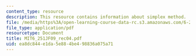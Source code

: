 ```yaml
---
content_type: resource
description: This resource contains information about simplex method.
file: /media/https%3A/open-learning-course-data-rc.s3.amazonaws.com/6-251j-introduction-to-mathematical-programming-fall-2009/ea8dc844e1da5e884be498836a075a71_MIT6_251JF09_rec04.pdf
file_type: application/pdf
resourcetype: Document
title: MIT6_251JF09_rec04.pdf
uid: ea8dc844-e1da-5e88-4be4-98836a075a71
---
```

